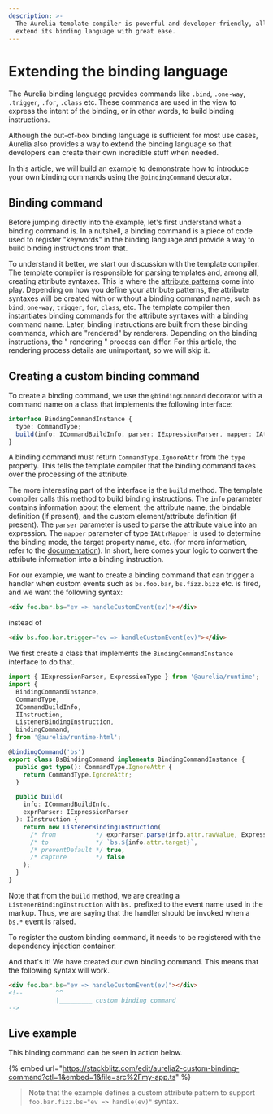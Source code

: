 ```yaml
---
description: >-
  The Aurelia template compiler is powerful and developer-friendly, allowing you
  extend its binding language with great ease.
---
```


# Extending the binding language

The Aurelia binding language provides commands like `.bind`, `.one-way`, `.trigger`, `.for`, `.class` etc. These commands are used in the view to express the intent of the binding, or in other words, to build binding instructions.

Although the out-of-box binding language is sufficient for most use cases, Aurelia also provides a way to extend the binding language so that developers can create their own incredible stuff when needed.

In this article, we will build an example to demonstrate how to introduce your own binding commands using the `@bindingCommand` decorator.

## Binding command

Before jumping directly into the example, let's first understand what a binding command is. In a nutshell, a binding command is a piece of code used to register "keywords" in the binding language and provide a way to build binding instructions from that.

To understand it better, we start our discussion with the template compiler. The template compiler is responsible for parsing templates and, among all, creating attribute syntaxes. This is where the [attribute patterns](./attributepattern.md) come into play. Depending on how you define your attribute patterns, the attribute syntaxes will be created with or without a binding command name, such as `bind`, `one-way`, `trigger`, `for`, `class`, etc. The template compiler then instantiates binding commands for the attribute syntaxes with a binding command name. Later, binding instructions are built from these binding commands, which are "rendered" by renderers. Depending on the binding instructions, the " rendering " process can differ. For this article, the rendering process details are unimportant, so we will skip it.

## Creating a custom binding command

To create a binding command, we use the `@bindingCommand` decorator with a command name on a class that implements the following interface:

```typescript
interface BindingCommandInstance {
  type: CommandType;
  build(info: ICommandBuildInfo, parser: IExpressionParser, mapper: IAttrMapper): IInstruction;
}
```

A binding command must return `CommandType.IgnoreAttr` from the `type` property. This tells the template compiler that the binding command takes over the processing of the attribute.

The more interesting part of the interface is the `build` method. The template compiler calls this method to build binding instructions. The `info` parameter contains information about the element, the attribute name, the bindable definition (if present), and the custom element/attribute definition (if present). The `parser` parameter is used to parse the attribute value into an expression. The `mapper` parameter of type `IAttrMapper` is used to determine the binding mode, the target property name, etc. (for more information, refer to the [documentation](./extending-templating-syntax.md)). In short, here comes your logic to convert the attribute information into a binding instruction.

For our example, we want to create a binding command that can trigger a handler when custom events such as `bs.foo.bar`, `bs.fizz.bizz` etc. is fired, and we want the following syntax:

```html
<div foo.bar.bs="ev => handleCustomEvent(ev)"></div>
```

instead of

```html
<div bs.foo.bar.trigger="ev => handleCustomEvent(ev)"></div>
```

We first create a class that implements the `BindingCommandInstance` interface to do that.

```typescript
import { IExpressionParser, ExpressionType } from '@aurelia/runtime';
import {
  BindingCommandInstance,
  CommandType,
  ICommandBuildInfo,
  IInstruction,
  ListenerBindingInstruction,
  bindingCommand,
} from '@aurelia/runtime-html';

@bindingCommand('bs')
export class BsBindingCommand implements BindingCommandInstance {
  public get type(): CommandType.IgnoreAttr {
    return CommandType.IgnoreAttr;
  }

  public build(
    info: ICommandBuildInfo,
    exprParser: IExpressionParser
  ): IInstruction {
    return new ListenerBindingInstruction(
      /* from           */ exprParser.parse(info.attr.rawValue, ExpressionType.IsFunction),
      /* to             */ `bs.${info.attr.target}`,
      /* preventDefault */ true,
      /* capture        */ false
    );
  }
}
```

Note that from the `build` method, we are creating a `ListenerBindingInstruction` with `bs.` prefixed to the event name used in the markup. Thus, we are saying that the handler should be invoked when a `bs.*` event is raised.

To register the custom binding command, it needs to be registered with the dependency injection container.

And that's it! We have created our own binding command. This means that the following syntax will work.

```html
<div foo.bar.bs="ev => handleCustomEvent(ev)"></div>
<!--         ^^
             |_________ custom binding command
-->
```

## Live example

This binding command can be seen in action below.

{% embed url="https://stackblitz.com/edit/aurelia2-custom-binding-command?ctl=1&embed=1&file=src%2Fmy-app.ts" %}

> Note that the example defines a custom attribute pattern to support `foo.bar.fizz.bs="ev => handle(ev)"` syntax.
